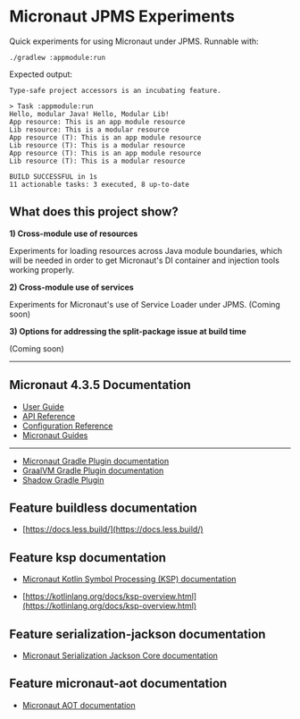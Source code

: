 # Micronaut JPMS Experiments

Quick experiments for using Micronaut under JPMS. Runnable with:

```
./gradlew :appmodule:run
```

Expected output:
```
Type-safe project accessors is an incubating feature.

> Task :appmodule:run
Hello, modular Java! Hello, Modular Lib!
App resource: This is an app module resource
Lib resource: This is a modular resource
App resource (T): This is an app module resource
Lib resource (T): This is a modular resource
App resource (T): This is an app module resource
Lib resource (T): This is a modular resource

BUILD SUCCESSFUL in 1s
11 actionable tasks: 3 executed, 8 up-to-date
```

## What does this project show?

**1) Cross-module use of resources**

Experiments for loading resources across Java module boundaries, which will be needed in order to get Micronaut's DI
container and injection tools working properly.

**2) Cross-module use of services**

Experiments for Micronaut's use of Service Loader under JPMS. (Coming soon)

**3) Options for addressing the split-package issue at build time**

(Coming soon)

----

## Micronaut 4.3.5 Documentation

- [User Guide](https://docs.micronaut.io/4.3.5/guide/index.html)
- [API Reference](https://docs.micronaut.io/4.3.5/api/index.html)
- [Configuration Reference](https://docs.micronaut.io/4.3.5/guide/configurationreference.html)
- [Micronaut Guides](https://guides.micronaut.io/index.html)
---

- [Micronaut Gradle Plugin documentation](https://micronaut-projects.github.io/micronaut-gradle-plugin/latest/)
- [GraalVM Gradle Plugin documentation](https://graalvm.github.io/native-build-tools/latest/gradle-plugin.html)
- [Shadow Gradle Plugin](https://plugins.gradle.org/plugin/com.github.johnrengelman.shadow)
## Feature buildless documentation

- [https://docs.less.build/](https://docs.less.build/)


## Feature ksp documentation

- [Micronaut Kotlin Symbol Processing (KSP) documentation](https://docs.micronaut.io/latest/guide/#kotlin)

- [https://kotlinlang.org/docs/ksp-overview.html](https://kotlinlang.org/docs/ksp-overview.html)


## Feature serialization-jackson documentation

- [Micronaut Serialization Jackson Core documentation](https://micronaut-projects.github.io/micronaut-serialization/latest/guide/)


## Feature micronaut-aot documentation

- [Micronaut AOT documentation](https://micronaut-projects.github.io/micronaut-aot/latest/guide/)



